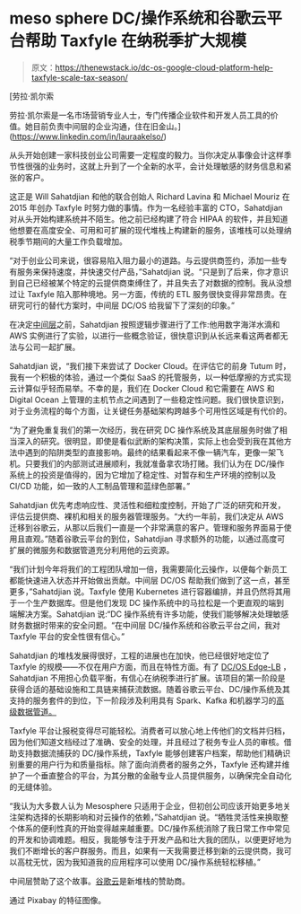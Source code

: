 # meso sphere DC/操作系统和谷歌云平台帮助 Taxfyle 在纳税季扩大规模

> 原文：<https://thenewstack.io/dc-os-google-cloud-platform-help-taxfyle-scale-tax-season/>

[](https://www.linkedin.com/in/lauraakelso/)

 [劳拉·凯尔索

劳拉·凯尔索是一名市场营销专业人士，专门传播企业软件和开发人员工具的价值。她目前负责中间层的企业沟通，住在旧金山。](https://www.linkedin.com/in/lauraakelso/) [](https://www.linkedin.com/in/lauraakelso/)

从头开始创建一家科技创业公司需要一定程度的毅力。当你决定从事像会计这样季节性很强的业务时，这就上升到了一个全新的水平，会计处理敏感的财务信息和紧张的客户。

这正是 Will Sahatdjian 和他的联合创始人 Richard Lavina 和 Michael Mouriz 在 2015 年创办 Taxfyle 时努力做的事情。作为一名经验丰富的 CTO，Sahatdjian 对从头开始构建系统并不陌生。他之前已经构建了符合 HIPAA 的软件，并且知道他想要在高度安全、可用和可扩展的现代堆栈上构建新的服务，该堆栈可以处理纳税季节期间的大量工作负载增加。

“对于创业公司来说，很容易陷入阻力最小的道路。与云提供商签约，添加一些专有服务来保持速度，并快速交付产品，”Sahatdjian 说。“只是到了后来，你才意识到自己已经被某个特定的云提供商束缚住了，并且失去了对数据的控制。我从没想过让 Taxfyle 陷入那种境地。另一方面，传统的 ETL 服务很快变得非常昂贵。在研究可行的替代方案时，中间层 DC/OS 给我留下了深刻的印象。”

在决定[中间层](https://mesosphere.com/)之前，Sahatdjian 按照逻辑步骤进行了工作:他用数字海洋水滴和 AWS 实例进行了实验，以进行一些概念验证，很快意识到从长远来看这两者都无法与公司一起扩展。

Sahatdjian 说，“我们接下来尝试了 Docker Cloud。在评估它的前身 Tutum 时，我有一个积极的体验，通过一个类似 SaaS 的托管服务，以一种低摩擦的方式实现云计算似乎轻而易举。不幸的是，我们在 Docker Cloud 和它需要在 AWS 和 Digital Ocean 上管理的主机节点之间遇到了一些稳定性问题。我们很快意识到，对于业务流程的每个方面，让关键任务基础架构跨越多个可用性区域是有代价的。

“为了避免重复我们的第一次经历，我在研究 DC 操作系统及其底层服务时做了相当深入的研究。很明显，即使是看似武断的架构决策，实际上也会受到我在其他方法中遇到的陷阱类型的直接影响。最终的结果看起来不像一辆汽车，更像一架飞机。只要我们的内部测试进展顺利，我就准备拿农场打赌。我们认为在 DC/操作系统上的投资是值得的，因为它增加了稳定性、对暂存和生产环境的控制以及 CI/CD 功能，如一致的人工制品管理和蓝绿色部署。”

Sahatdjian 优先考虑响应性、灵活性和细粒度控制，开始了广泛的研究和开发，评估云提供商、裸机和相关的服务器管理服务。“大约一年前，我们决定从 AWS 迁移到谷歌云，从那以后我们一直是一个非常满意的客户。管理和服务界面易于使用且直观。”随着谷歌云平台的到位，Sahatdjian 寻求额外的功能，以通过高度可扩展的微服务和数据管道充分利用他的云资源。

“我们计划今年将我们的工程团队增加一倍，我需要简化云操作，以便每个新员工都能快速进入状态并开始做出贡献。中间层 DC/OS 帮助我们做到了这一点，甚至更多，”Sahatdjian 说。Taxfyle 使用 Kubernetes 进行容器编排，并且仍然将其用于一个生产数据库。但是他们发现 DC 操作系统中的马拉松是一个更直观的端到端解决方案。Sahatdjian 说:“DC 操作系统有许多功能，使我们能够解决处理敏感财务数据时带来的安全问题。“在中间层 DC/操作系统和谷歌云平台之间，我对 Taxfyle 平台的安全性很有信心。”

Sahatdjian 的堆栈发展得很好，工程的进展也在加快，他已经很好地定位了 Taxfyle 的规模——不仅在用户方面，而且在特性方面。有了 [DC/OS Edge-LB](https://mesosphere.com/blog/high-performance-edge-load-balancer/) ，Sahatdjian 不用担心负载平衡，有信心在纳税季进行扩展。该项目的第一阶段是获得合适的基础设施和工具链来捕获流数据。随着谷歌云平台、DC/操作系统及其支持的服务套件的到位，下一阶段涉及利用具有 Spark、Kafka 和机器学习的[高级数据管道。](https://mesosphere.com/blog/data-pipeline-10-min/)

Taxfyle 平台让报税变得尽可能轻松。消费者可以放心地上传他们的文档并归档，因为他们知道文档经过了准确、安全的处理，并且经过了税务专业人员的审核。借助支持数据流捕获的 DC/操作系统，Taxfyle 能够创建客户档案，帮助他们精确识别重要的用户行为和质量指标。除了面向消费者的服务之外，Taxfyle 还构建并维护了一个垂直整合的平台，为其分散的金融专业人员提供服务，以确保完全自动化的无缝体验。

“我认为大多数人认为 Mesosphere 只适用于企业，但初创公司应该开始更多地关注架构选择的长期影响和对云操作的依赖，”Sahatdjian 说。“牺牲灵活性来换取整个体系的便利性真的开始变得越来越重要。DC/操作系统消除了我日常工作中常见的开发和协调难题。相反，我能够专注于开发产品和壮大我的团队，以便更好地为我们不断增长的客户群服务。而且，如果有一天我需要迁移到新的云提供商，我可以高枕无忧，因为我知道我的应用程序可以使用 DC/操作系统轻松移植。”

中间层赞助了这个故事。[谷歌云](https://cloud.google.com/kubernetes-engine)是新堆栈的赞助商。

通过 Pixabay 的特征图像。

<svg xmlns:xlink="http://www.w3.org/1999/xlink" viewBox="0 0 68 31" version="1.1"><title>Group</title> <desc>Created with Sketch.</desc></svg>